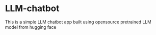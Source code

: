 # LLM-chatbot
This is a simple LLM chatbot app built using opensource pretrained LLM model from hugging face
